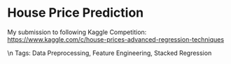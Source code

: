 # House Price Prediction

My submission to following Kaggle Competition:
https://www.kaggle.com/c/house-prices-advanced-regression-techniques

\n
Tags: Data Preprocessing, Feature Engineering, Stacked Regression
